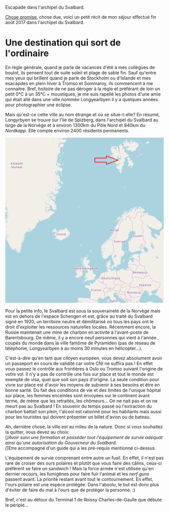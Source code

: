 Escapade dans l'archipel du Svalbard.

[Chose promise](https://zestedesavoir.com/billets/2136/week-end-a-copenhague/#p163426), chose due, voici un petit récit de mon séjour effectué fin août 2017 dans l'archipel du Svalbard.

# Une destination qui sort de l'ordinaire

En règle générale, quand je parle de vacances d'été à mes collègues de boulot, ils pensent tout de suite soleil et plage de sable fin. Sauf qu'entre mes yeux qui brillent quand je parle de Stockholm ou d'Islande et mes esacapdes en plein hiver à Tromso et Sommaroy, ils commencent à me connaitre. Bref, hsitoire de ne pas déroger à la règle et préférant de loin un petit 0°C à un 35°C + moustiques, je me suis rapellé les photos d'une amie qui était allé dans une ville nommée Longyearbyen il y a quelques années pour photographier une éclipse.

Mais qu'est-ce cette ville au nom étrange et où se situe-t-elle? En résumé, Longyrbyen se trouve sur l'ile de Spizberg, dans l'archipel du Svalbard au large de la Norvège et à environ 1300km du Pôle Nord et 840km du *Nordkapp*. Elle compte environ 2400 résidents permanents.

![Vous êtes ici ! Crédit: OpenStreetMap](.\img\LYR_map.png)

Pour la petite info, le Svalbard est sous la souveraineté de la Norvège mais est en dehors de l'espace Schengen et est, grâce au traité du Svalbard signé en 1920, un territoire neutre et démilitarisé où tous les pays ont le droit d'exploiter les ressources naturelles locales. Récemment encore, la Russie maintenait une mine de charbon en activité à l'avant-poste de Barentsbourg. De même, il y a encore neuf personnes qui vient à l'année , coupés du monde dans la ville fantôme de Pyramiden (pas de réseau de téléphonie, Longyearbyen à au moins 30 minutes en hélicopter...). 

C'est-à-dire qu'en tant que citoyen européen, vous devez absolument avoir un passeport en cours de validité car votre CNI ne suffira pas ! En effet vous passez le contrôle aux frontières à Oslo ou Tromso suivant l'origine de votre vol. Il n'y a pas de contrôle une fois sur place et tout le monde est exempté de visa, quel que soit son pays d'origine. La seule condition pour vivre sur place est d'avoir les moyens de subvenir à ses besoins et être en bonne santé. Du fait des conditions de vie et des limites de l'unique hôpital sur place, les femmes enceintes sont envoyées sur le continent avant terme, de même que les retraités, les chômeurs... On ne nait pas et on ne meurt pas au Svalbard ! En souvenir du temps passé où l'extraction du charbon battait son plein, l'alcool est rationné pour les habitants mais aussi pour les touristes qui doivent présenter un billet d'avion ou de bateau.

Ah, dernière chose, la ville est au mileu de la nature. Donc si vous souhaitez la quitter, vous devez au choix:  
[*]Avoir suivi une formation et posséder tout l'équipement de survie adéquat ainsi qu'une autorisation du Gouverneur du Svalbard.  
[*]Etre accompagné d'un guide qui a les pré-requis mentionné ci-dessus.

L'équipement de survie comprenant entre autre un fusil. En effet, il n'est pas rare de croiser des ours polaires et plutôt que vous faire des câlins, ceux-ci préfèrent se faire un sandwich ! Mais la force armée n'est utilisée qu'en dernier recours, les fumigènes pour faire fuir l'animal et les *nerf guns* passent avant. La priorité restant avant tout le contournement. En effet, l'ours polaire est une espèce protégée. Dans l'absolu, le but est donc plus d'éviter de faire du mal à l'ours que de protéger la personne. :)

Bref, c'est au détour du Terminal 1 de Roissy Charles-de-Gaulle que débute le périple...